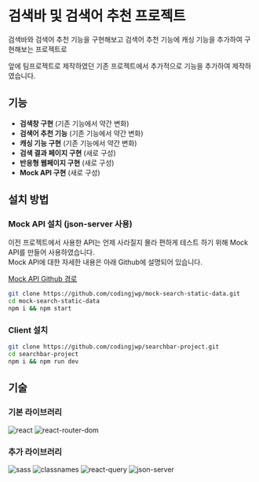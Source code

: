 # 검색바 및 검색어 추천 프로젝트

검색바와 검색어 추천 기능을 구현해보고 검색어 추천 기능에 캐싱 기능을 추가하여 구현해보는 프로젝트로  

앞에 팀프로젝트로 제작하였던 기존 프로젝트에서 추가적으로 기능을 추가하여 제작하였습니다.

## 기능

- **검색창 구현** (기존 기능에서 약간 변화)
- **검색어 추천 기능** (기존 기능에서 약간 변화)
- **캐싱 기능 구현** (기존 기능에서 약간 변화)
- **검색 결과 페이지 구현** (새로 구성)
- **반응형 웹페이지 구현** (새로 구성)
- **Mock API 구현** (새로 구성)

## 설치 방법

### Mock API 설치 (json-server 사용)

이전 프로젝트에서 사용한 API는 언제 사라질지 몰라 편하게 테스트 하기 위해 Mock API를 만들어 사용하였습니다.  
Mock API에 대한 자세한 내용은 아래 Github에 설명되어 있습니다.

[Mock API Github 경로](https://github.com/codingjwp/mock-search-static-data)

```bash
git clone https://github.com/codingjwp/mock-search-static-data.git
cd mock-search-static-data
npm i && npm start
```

### Client 설치

```bash
git clone https://github.com/codingjwp/searchbar-project.git
cd searchbar-project
npm i && npm run dev
```

## 기술

### 기본 라이브러리

![react](https://img.shields.io/badge/react-18.2.0-FF0000?logo=react)
![react-router-dom](https://img.shields.io/badge/react--router--dom-6.16.0-00FFFF?logo=react-router-dom)

### 추가 라이브러리

![sass](https://img.shields.io/badge/sass-1.67.0-FF0000?logo=sass)
![classnames](https://img.shields.io/badge/classnames-2.3.2-00FFFF?logo=classnames)
![react-query](https://img.shields.io/badge/react--query-3.39.3-800000?logo=react-query)
![json-server](https://img.shields.io/badge/json--server-0.17.3-FF0000?logo=json-server)